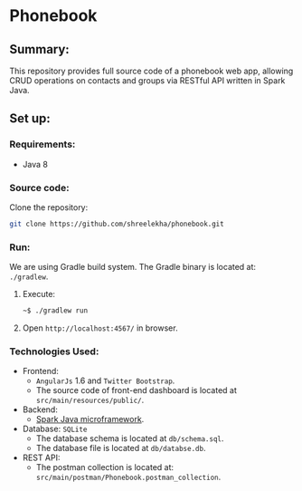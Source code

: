 # Phonebook 

## Summary:
This repository provides full source code of a phonebook web app, allowing CRUD operations on contacts and groups via RESTful API written in Spark Java.

## Set up:
### Requirements:
- Java 8

### Source code:
Clone the repository:
```bash
git clone https://github.com/shreelekha/phonebook.git
```

### Run:
We are using Gradle build system. The Gradle binary is located at: `./gradlew`.
1. Execute:
    ```bash
    ~$ ./gradlew run
    ```
2. Open `http://localhost:4567/` in browser.

### Technologies Used:
- Frontend:
    - `AngularJs` 1.6 and `Twitter Bootstrap`.
    - The source code of front-end dashboard is located at `src/main/resources/public/`.
- Backend:
    - [Spark Java microframework](http://sparkjava.com/).
- Database: `SQLite`
    - The database schema is located at `db/schema.sql`.
    - The database file is located at `db/databse.db`.
- REST API:
    - The postman collection is located at: `src/main/postman/Phonebook.postman_collection`.
